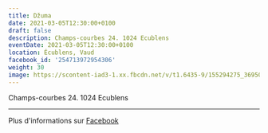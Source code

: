```yaml
---
title: Džuma
date: 2021-03-05T12:30:00+0100
draft: false
description: Champs-courbes 24. 1024 Ecublens
eventDate: 2021-03-05T12:30:00+0100
location: Écublens, Vaud
facebook_id: '254713972954306'
weight: 30
image: https://scontent-iad3-1.xx.fbcdn.net/v/t1.6435-9/155294275_3695079563921169_4909597834044538694_n.jpg?_nc_cat=101&ccb=1-7&_nc_sid=9e60e4&_nc_ohc=B2LP_MYPdDEQ7kNvwHjrazw&_nc_oc=AdmFxMLYQmqco26IGDaoyJL-_rerfUXSu_coibg7ulH34gYO73sgnP1gAAXGw-cu-JQ&_nc_zt=23&_nc_ht=scontent-iad3-1.xx&edm=ABTKTjYEAAAA&_nc_gid=QeFCQqooFqKNpN66x19d5w&oh=00_AfZwXM6H2YdntEVqTxpPRF8U-ZfijYPQUoDce4AqmiieHQ&oe=68EB01DB
---
```


Champs-courbes 24. 1024 Ecublens

---

Plus d'informations sur [Facebook](https://facebook.com/events/254713972954306)